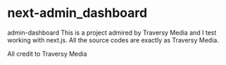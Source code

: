 # next-admin_dashboard
admin-dashboard
This is a project admired by Traversy Media and I test working with next.js.
All the source codes are exactly as Traversy Media.


All credit to Traversy Media

